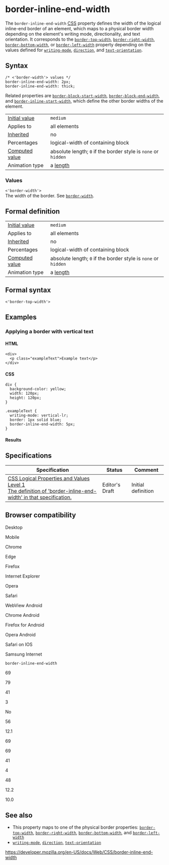 # border-inline-end-width

The `border-inline-end-width` [CSS](https://developer.mozilla.org/en-US/docs/Web/CSS) property defines the width of the logical inline-end border of an element, which maps to a physical border width depending on the element's writing mode, directionality, and text orientation. It corresponds to the [`border-top-width`](border-top-width), [`border-right-width`](border-right-width), [`border-bottom-width`](border-bottom-width), or [`border-left-width`](border-left-width) property depending on the values defined for [`writing-mode`](writing-mode), [`direction`](direction), and [`text-orientation`](text-orientation).

## Syntax

    /* <'border-width'> values */
    border-inline-end-width: 2px;
    border-inline-end-width: thick;

Related properties are [`border-block-start-width`](border-block-start-width), [`border-block-end-width`](border-block-end-width), and [`border-inline-start-width`](border-inline-start-width), which define the other border widths of the element.

<table><tbody><tr class="odd"><td><a href="initial_value">Initial value</a></td><td><code>medium</code></td></tr><tr class="even"><td>Applies to</td><td>all elements</td></tr><tr class="odd"><td><a href="inheritance">Inherited</a></td><td>no</td></tr><tr class="even"><td>Percentages</td><td>logical-width of containing block</td></tr><tr class="odd"><td><a href="computed_value">Computed value</a></td><td>absolute length; <code>0</code> if the border style is <code>none</code> or <code>hidden</code></td></tr><tr class="even"><td>Animation type</td><td>a <a href="length#interpolation">length</a></td></tr></tbody></table>

### Values

`<'border-width'>`  
The width of the border. See [`border-width`](border-width).

## Formal definition

<table><tbody><tr class="odd"><td><a href="initial_value">Initial value</a></td><td><code>medium</code></td></tr><tr class="even"><td>Applies to</td><td>all elements</td></tr><tr class="odd"><td><a href="inheritance">Inherited</a></td><td>no</td></tr><tr class="even"><td>Percentages</td><td>logical-width of containing block</td></tr><tr class="odd"><td><a href="computed_value">Computed value</a></td><td>absolute length; <code>0</code> if the border style is <code>none</code> or <code>hidden</code></td></tr><tr class="even"><td>Animation type</td><td>a <a href="length#interpolation">length</a></td></tr></tbody></table>

## Formal syntax

    <'border-top-width'>

## Examples

### Applying a border with vertical text

#### HTML

    <div>
      <p class="exampleText">Example text</p>
    </div>

#### CSS

    div {
      background-color: yellow;
      width: 120px;
      height: 120px;
    }

    .exampleText {
      writing-mode: vertical-lr;
      border: 1px solid blue;
      border-inline-end-width: 5px;
    }

#### Results

## Specifications

<table><thead><tr class="header"><th>Specification</th><th>Status</th><th>Comment</th></tr></thead><tbody><tr class="odd"><td><a href="https://drafts.csswg.org/css-logical/#propdef-border-inline-end-width">CSS Logical Properties and Values Level 1<br />
<span class="small">The definition of 'border-inline-end-width' in that specification.</span></a></td><td><span class="spec-ed">Editor's Draft</span></td><td>Initial definition</td></tr></tbody></table>

## Browser compatibility

Desktop

Mobile

Chrome

Edge

Firefox

Internet Explorer

Opera

Safari

WebView Android

Chrome Android

Firefox for Android

Opera Android

Safari on IOS

Samsung Internet

`border-inline-end-width`

69

79

41

3

No

56

12.1

69

69

41

4

48

12.2

10.0

## See also

- This property maps to one of the physical border properties: [`border-top-width`](border-top-width), [`border-right-width`](border-right-width), [`border-bottom-width`](border-bottom-width), and [`border-left-width`](border-left-width)
- [`writing-mode`](writing-mode), [`direction`](direction), [`text-orientation`](text-orientation)

<a href="https://developer.mozilla.org/en-US/docs/Web/CSS/border-inline-end-width" class="_attribution-link">https://developer.mozilla.org/en-US/docs/Web/CSS/border-inline-end-width</a>
